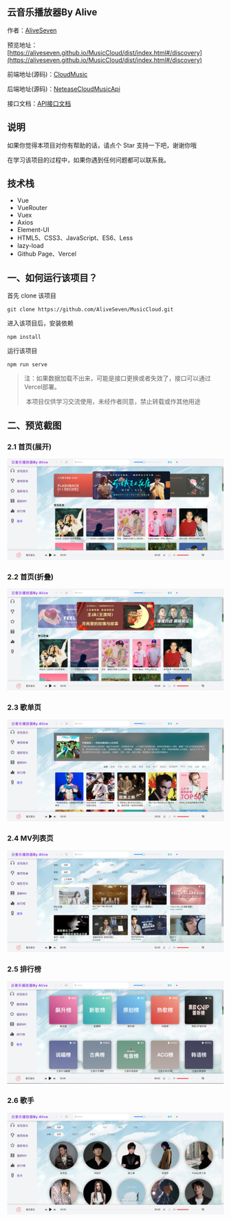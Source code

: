 
## 云音乐播放器By Alive
作者：[AliveSeven](https://www.bookbook.cc/) 

预览地址：[https://aliveseven.github.io/MusicCloud/dist/index.html#/discovery](https://aliveseven.github.io/MusicCloud/dist/index.html#/discovery) 

前端地址(源码)：[CloudMusic](https://github.com/AliveSeven/MusicCloud) 

后端地址(源码)：[NeteaseCloudMusicApi](https://github.com/Binaryify/NeteaseCloudMusicApi) 

接口文档：[API接口文档](https://neteasecloudmusicapi.vercel.app/#/?id=neteasecloudmusicapi) 

## 说明
如果你觉得本项目对你有帮助的话，请点个 Star 支持一下吧，谢谢你哦

在学习该项目的过程中，如果你遇到任何问题都可以联系我。

## 技术栈
- Vue
- VueRouter
- Vuex
- Axios
- Element-UI
- HTML5、CSS3、JavaScript、ES6、Less
- lazy-load
- Github Page、Vercel

## 一、如何运行该项目？
首先 clone 该项目
```
git clone https://github.com/AliveSeven/MusicCloud.git
```
进入该项目后，安装依赖
```
npm install
```
运行该项目
```
npm run serve
```

> 注：如果数据加载不出来，可能是接口更换或者失效了，接口可以通过Vercel部署。
>
> ​	   本项目仅供学习交流使用，未经作者同意，禁止转载或作其他用途
## 二、预览截图

### 2.1 首页(展开)
![](./img/1.png)


### 2.2 首页(折叠)
![](./img/2.png)

### 2.3 歌单页

![](./img/3.png)


### 2.4 MV列表页
![](./img/4.png)

### 2.5 排行榜
![](./img/5.png)

### 2.6 歌手
![](./img/6.png)
